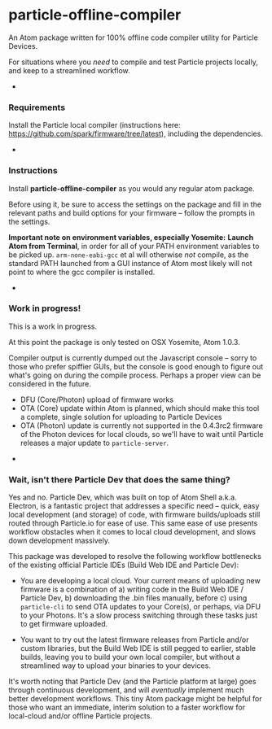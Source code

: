 # particle-offline-compiler

An Atom package written for 100% offline code compiler utility for Particle Devices.

For situations where you *need* to compile and test Particle projects locally, and keep to a streamlined workflow.

-

### Requirements

Install the Particle local compiler (instructions here: https://github.com/spark/firmware/tree/latest), including the dependencies.


-

### Instructions

Install **particle-offline-compiler** as you would any regular atom package.

Before using it, be sure to access the settings on the package and fill in the relevant paths and build options for your firmware – follow the prompts in the settings.

  __Important note on environment variables, especially Yosemite:__
  **Launch Atom from Terminal**, in order for all of your PATH environment variables to be picked up. `arm-none-eabi-gcc` et al will otherwise *not* compile, as the standard PATH launched from a GUI instance of Atom most likely will not point to where the gcc compiler is installed.

-

### Work in progress!

This is a work in progress.

At this point the package is only tested on OSX Yosemite, Atom 1.0.3.

Compiler output is currently dumped out the Javascript console – sorry to those who prefer spiffier GUIs, but the console is good enough to figure out what's going on during the compile process. Perhaps a proper view can be considered in the future.

* DFU (Core/Photon) upload of firmware works
* OTA (Core) update within Atom is planned, which should make this tool a complete, single solution for uploading to Particle Devices
* OTA (Photon) update is currently not supported in the 0.4.3rc2 firmware of the Photon devices for local clouds, so we'll have to wait until Particle releases a major update to `particle-server`.


-

### Wait, isn't there Particle Dev that does the same thing?

Yes and no. Particle Dev, which was built on top of Atom Shell a.k.a. Electron, is a fantastic project that addresses a specific need – quick, easy local development (and storage) of code, with firmware builds/uploads still routed through Particle.io for ease of use. This same ease of use presents workflow obstacles when it comes to local cloud development, and slows down development massively.

This package was developed to resolve the following workflow bottlenecks of the existing official Particle IDEs (Build Web IDE and Particle Dev):

* You are developing a local cloud. Your current means of uploading new firmware is a combination of a) writing code in the Build Web IDE / Particle Dev, b) downloading the .bin files manually, before c) using `particle-cli` to send OTA updates to your Core(s), or perhaps, via DFU to your Photons. It's a slow process switching through these tasks just to get firmware uploaded.

* You want to try out the latest firmware releases from Particle and/or custom libraries, but the Build Web IDE is still pegged to earlier, stable builds, leaving you to build your own local compiler, but without a streamlined way to upload your binaries to your devices.

It's worth noting that Particle Dev (and the Particle platform at large) goes through continuous development, and will *eventually* implement much better development workflows. This tiny Atom package might be helpful for those who want an immediate, interim solution to a faster workflow for local-cloud and/or offline Particle projects.
